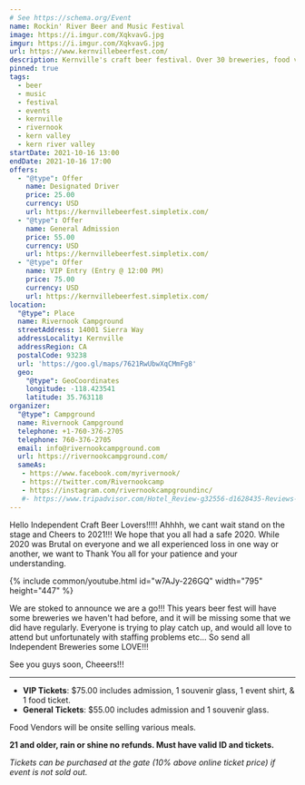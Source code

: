 ```yaml
---
# See https://schema.org/Event
name: Rockin' River Beer and Music Festival
image: https://i.imgur.com/XqkvavG.jpg
imgur: https://i.imgur.com/XqkvavG.jpg
url: https://www.kernvillebeerfest.com/
description: Kernville's craft beer festival. Over 30 breweries, food vendors, & bands. Get your tickets now!
pinned: true
tags:
  - beer
  - music
  - festival
  - events
  - kernville
  - rivernook
  - kern valley
  - kern river valley
startDate: 2021-10-16 13:00
endDate: 2021-10-16 17:00
offers:
  - "@type": Offer
    name: Designated Driver
    price: 25.00
    currency: USD
    url: https://kernvillebeerfest.simpletix.com/
  - "@type": Offer
    name: General Admission
    price: 55.00
    currency: USD
    url: https://kernvillebeerfest.simpletix.com/
  - "@type": Offer
    name: VIP Entry (Entry @ 12:00 PM)
    price: 75.00
    currency: USD
    url: https://kernvillebeerfest.simpletix.com/
location:
  "@type": Place
  name: Rivernook Campground
  streetAddress: 14001 Sierra Way
  addressLocality: Kernville
  addressRegion: CA
  postalCode: 93238
  url: 'https://goo.gl/maps/7621RwUbwXqCMmFg8'
  geo:
    "@type": GeoCoordinates
    longitude: -118.423541
    latitude: 35.763118
organizer:
  "@type": Campground
  name: Rivernook Campground
  telephone: +1-760-376-2705
  telephone: 760-376-2705
  email: info@rivernookcampground.com
  url: https://rivernookcampground.com/
  sameAs:
   - https://www.facebook.com/myrivernook/
   - https://twitter.com/Rivernookcamp
   - https://instagram.com/rivernookcampgroundinc/
   #- https://www.tripadvisor.com/Hotel_Review-g32556-d1628435-Reviews-Rivernook_Campground-Kernville_California.html
---
```

Hello Independent Craft Beer Lovers!!!!! Ahhhh, we cant wait stand on the stage
and Cheers to 2021!!! We hope that you all had a safe 2020. While 2020 was Brutal
on everyone and we all experienced loss in one way or another, we want to Thank
You all for your patience and your understanding.

{% include common/youtube.html id="w7AJy-226GQ" width="795" height="447" %}

We are stoked to announce we are a go!!! This years beer fest will have some breweries
we haven't had before, and it will be missing some that we did have regularly.
Everyone is trying to play catch up, and would all love to attend but unfortunately
with staffing problems etc... So send all Independent Breweries some LOVE!!!

See you guys soon, Cheeers!!!
- - -
- **VIP Tickets**: $75.00 includes admission, 1 souvenir glass, 1 event shirt, & 1 food ticket.
- **General Tickets**: $55.00 includes admission and 1 souvenir glass.

Food Vendors will be onsite selling various meals.

**21 and older, rain or shine no refunds. Must have valid ID and tickets.**

*Tickets can be purchased at the gate (10% above online ticket price) if event is not sold out.*

